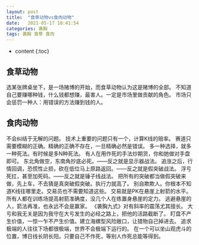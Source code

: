 ```yaml
---
layout: post
title:  "食草动物vs食肉动物"
date:   2021-05-17 18:41:54
categories: 袭胸
tags: 袭胸 食草 食肉
---
```


* content
{:toc}

## 食草动物
   选某张牌桌坐下，是一场赌博的开始，而食草动物认为这是赌博的全部。
   不知道自己要赚哪种钱，什么钱都想赚，最害人。一定是市场里做贡献的角色。
   市场只会惩罚一种人：用错误的方法赚到钱的人。

## 食肉动物
   不会纠结于无解的问题。
   技术上重要的问题只有一个，计算K线的赔率。
   赛道只需要模糊的正确。精确的正确不存在，一旦精确必然是错误。
   多一种选择，就多一种死法。有时候是多N种死法。
   有人在用作死的手法炒期货，你和她做对手盘即可。
   东北角做空，东南角抄底必死。——反之就是显示器战法。
   追涨之后，行情回调，恐慌性止损，砍在低位马上原路返回。——反之就是假突破战法。
   浮亏死扛，甚至加死码。——反之就是锤子线战法。
   把所有的突破都当做假突破来做，先上车，不去猜是真突破假突破。执行力就高了。
   别自欺欺人。你根本不知道K线往哪里走。交易员也不需要知道这些。
   交易就是PK在悬崖上射箭的水平。所有人都在训练场提高射箭准确度，没几个人在练置身悬崖的定力。
   逃避悬崖的人，箭法再准，也永远不会是赢家。
   《袭胸九式》对有斜率的震荡尤其擅长。
   大亏和我无关是因为我守在大亏发生的必经之路上，把他的活路截断了。
   盯盘不产生价值，一惊一乍不产生价值。建立海螺型风险敞口，让猎物自己掉进去。
   追求极端的人往往下场都很极端，世界不会极端下运行的。
   在一个可以坐山观虎斗的位置，博日线长阴长阳。只要自己不作死，等别人作死总能等得到。
